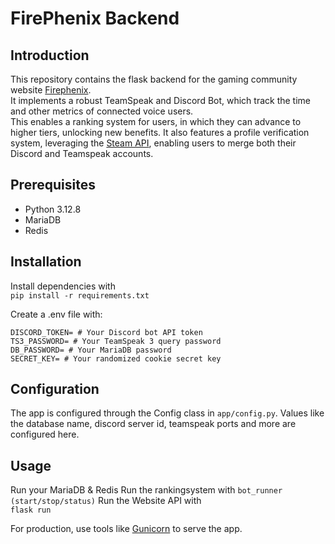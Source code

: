 # FirePhenix Backend
## Introduction
This repository contains the flask backend for the gaming community website [Firephenix](firephenix.de).  
It implements a robust TeamSpeak and Discord Bot, which track the time and other metrics of connected voice users.  
This enables a ranking system for users, in which they can advance to higher tiers, unlocking new benefits.
It also features a profile verification system, leveraging the [Steam API](https://developer.valvesoftware.com/wiki/Steam_Web_API),
enabling users to merge both their Discord and Teamspeak accounts.
## Prerequisites
- Python 3.12.8
- MariaDB
- Redis

## Installation 
Install dependencies with  
`pip install -r requirements.txt`  

Create a .env file with:
```
DISCORD_TOKEN= # Your Discord bot API token
TS3_PASSWORD= # Your TeamSpeak 3 query password
DB_PASSWORD= # Your MariaDB password
SECRET_KEY= # Your randomized cookie secret key
```

## Configuration
The app is configured through the Config class in `app/config.py`.
Values like the database name, discord server id, teamspeak ports and more are configured here.

## Usage
Run your MariaDB & Redis
Run the rankingsystem with
`bot_runner (start/stop/status)`
Run the Website API with  
`flask run`  

For production, use tools like [Gunicorn](https://gunicorn.org/) to serve the app.


